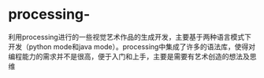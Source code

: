 # processing-
利用processing进行的一些视觉艺术作品的生成开发，主要基于两种语言模式下开发（python mode和java mode）。processing中集成了许多的语法库，使得对编程能力的需求并不是很高，便于入门和上手，主要是需要有艺术创造的想法及思维
